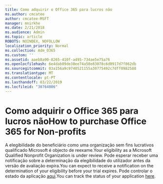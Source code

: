```yaml
---
title: Como adquirir o Office 365 para lucros não
ms.author: cmcatee
author: cmcatee-MSFT
manager: mnirkhe
ms.date: 2/21/2018
ms.audience: Admin
ms.topic: article
ROBOTS: NOINDEX, NOFOLLOW
localization_priority: Normal
ms.collection: Adm_O365
ms.custom: ''
ms.assetid: aaeb8a90-8265-410f-a495-734ae5e75a76
ms.openlocfilehash: 6e4dab09de38ee74a58e83078c6d0917d7f862db
ms.sourcegitcommit: 03a156a9c9740521155a30775492c7dff0982588
ms.translationtype: MT
ms.contentlocale: pt-PT
ms.lasthandoff: 03/22/2019
ms.locfileid: "30764006"
---
```

# <a name="how-to-purchase-office-365-for-non-profits"></a><span data-ttu-id="ad604-102">Como adquirir o Office 365 para lucros não</span><span class="sxs-lookup"><span data-stu-id="ad604-102">How to purchase Office 365 for Non-profits</span></span>

<span data-ttu-id="ad604-103">A elegibilidade do beneficiário como uma organização sem fins lucrativos qualificado Microsoft é objecto de reexame.</span><span class="sxs-lookup"><span data-stu-id="ad604-103">Your eligibility as a Microsoft Qualified Nonprofit Organization is under review.</span></span> <span data-ttu-id="ad604-104">Pode esperar receber uma notificação sobre a determinação da elegibilidade do utilizador antes da versão de avaliação expira.</span><span class="sxs-lookup"><span data-stu-id="ad604-104">You can expect to receive a notification on the determination of your eligibility before your trial expires.</span></span> <span data-ttu-id="ad604-105">Pode controlar o estado da aplicação [aqui](http://eligibilityweb.azurewebsites.net/).</span><span class="sxs-lookup"><span data-stu-id="ad604-105">You can track the status of your application [here](http://eligibilityweb.azurewebsites.net/).</span></span>
  

